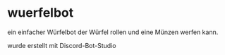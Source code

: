 # wuerfelbot
ein einfacher Würfelbot der Würfel rollen und eine Münzen werfen kann.

wurde erstellt mit Discord-Bot-Studio
